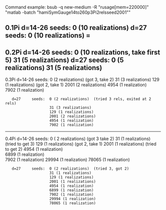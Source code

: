Command example:  bsub -q new-medium -R "rusage[mem=220000]" "matlab -batch "hamiSymGauge14to260p3Pi2relsseed2001""


0.1Pi d=14-26   seeds:  0 (10 realizations) 
      d=27      seeds:  0 (10 realizations) =
------------------------------------------------------------------------
0.2Pi d=14-26   seeds:  0 (10 realizations, take first 5) 
                        31 (5 realizations) 
      d=27      seeds:  0 (5 realizations) 
                        31 (5 realizations) 
------------------------------------------------------------------------
0.3Pi d=14-26   seeds:  0 (2 realizations)  (got 3, take 2)
                        31 (3 realizations) 
                        129 (1 realizations)  (got 2, take 1)
                        2001 (2 realizations) 
                        4954 (1 realization)  
                        7902 (1 realization) 


       d=27     seeds:  0 (2 realizations)  (tried 3 rels, exited at 2 rels)
                        31 (3 realizations)  
                        129 (1 realizations)   
                        2001 (2 realizations) 
                        4954 (1 realization)  
                        7902 (1 realization) 


------------------------------------------------------------------------
0.4Pi d=14-26   seeds:  0 ( 2 realizations) (got 3 take 2)
                        31 (1 realizations)  (tried to get 3)
                        129 (1 realizations)   (got 2, take 1)
                        2001 (1 realizations)  (tried to get 2)
                        4954 (1 realization)   
                        6899 (1 realization)  
                        7902 (1 realization) 
                        29994 (1 realization) 
                        78065 (1 realization) 

		
       d=27     seeds:  0 (2 realizations)  (tried 3, got 2)
                        31 (1 realizations)  
                        129 (1 realizations)  
                        2001 (1 realizations) 
                        4954 (1 realization) 
                        6899 (1 realization) 
                        7902 (1 realization) 
                        29994 (1 realization)  
                        78065 (1 realization) 

